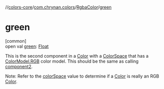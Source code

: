 //[colors-core](../../../index.md)/[com.chrynan.colors](../index.md)/[RgbaColor](index.md)/[green](green.md)

# green

[common]\
open val [green](green.md): [Float](https://kotlinlang.org/api/latest/jvm/stdlib/kotlin/-float/index.html)

This is the second component in a [Color](../-color/index.md) with a [ColorSpace](../../com.chrynan.colors.space/-color-space/index.md) that has a [ColorModel.RGB](../../com.chrynan.colors.space/-color-model/-r-g-b/index.md) color model. This should be the same as calling [component2](../../../../colors-core/com.chrynan.colors/-rgba-color/component2.md).

Note: Refer to the [colorSpace](../../../../colors-core/com.chrynan.colors/-rgba-color/color-space.md) value to determine if a [Color](../-color/index.md) is really an RGB [Color](../-color/index.md).
